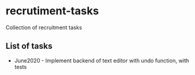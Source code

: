 # recrutiment-tasks
Collection of recruitment tasks

## List of tasks

* June2020 - Implement backend of text editor with undo function, with tests 
